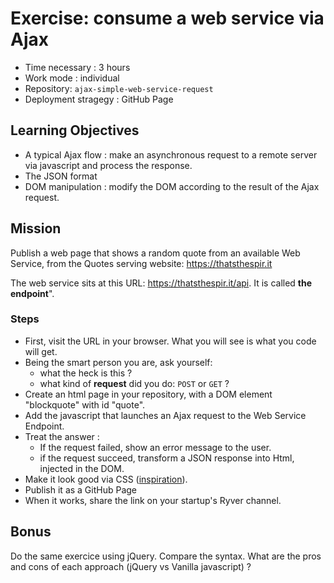 # Exercise: consume a web service via Ajax
- Time necessary : 3 hours
- Work mode : individual
- Repository: `ajax-simple-web-service-request`
- Deployment stragegy : GitHub Page

## Learning Objectives
- A typical Ajax flow : make an asynchronous request to a remote server via javascript and process the response.
- The JSON format
- DOM manipulation : modify the DOM according to the result of the Ajax request.

## Mission
Publish a web page that shows a random quote from an available Web Service, from the Quotes serving website: https://thatsthespir.it 

The web service sits at this URL:  https://thatsthespir.it/api. It is called **the endpoint**". 

### Steps
- First, visit the URL in your browser. What you will see is what you code will get.
- Being the smart person you are, ask yourself: 
	- what the heck is this  ?
	- what kind of **request** did you do: `POST` or `GET` ?
- Create an html page in your repository, with a DOM element "blockquote" with id "quote".
- Add the javascript that launches an Ajax request to the Web Service Endpoint.
- Treat the answer : 
	- If the request failed, show an error message to the user.
	- if the request succeed,  transform a JSON response into Html, injected in the DOM.
- Make it look good via CSS ([inspiration](https://www.google.be/search?q=beautiful+web+typography&tbm=isch&tbo=u&source=univ&sa=X&ved=0ahUKEwjJrbmozOvYAhUE9WMKHXTmDrQQsAQIJg&biw=1440&bih=780)).
- Publish it as a GitHub Page
- When it works, share the link on your startup's Ryver channel.

## Bonus
Do the same exercice using jQuery. Compare the syntax. What are the pros and cons of each approach (jQuery vs Vanilla javascript) ?
